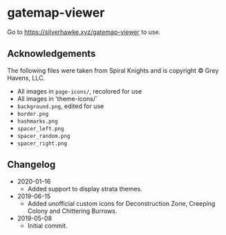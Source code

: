 # gatemap-viewer
Go to <https://silverhawke.xyz/gatemap-viewer> to use.

## Acknowledgements
The following files were taken from Spiral Knights and is copyright © Grey Havens, LLC.
* All images in `page-icons/`, recolored for use
* All images in 'theme-icons/`
* `background.png`, edited for use
* `border.png`
* `hashmarks.png`
* `spacer_left.png`
* `spacer_random.png`
* `spacer_right.png`

## Changelog
- 2020-01-16
  - Added support to display strata themes.
- 2019-06-15
  - Added unofficial custom icons for Deconstruction Zone, Creeping Colony and Chittering Burrows.
- 2019-05-08 
  - Initial commit.
